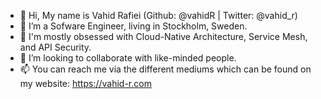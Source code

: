 - 👋 Hi, My name is Vahid Rafiei (Github: @vahidR | Twitter: @vahid_r)
- 👀 I’m a Sofware Engineer, living in Stockholm, Sweden.
- 🌱 I'm mostly obsessed with Cloud-Native Architecture, Service Mesh, and API Security.
- 💞️ I’m looking to collaborate with like-minded people.
- 📫 You can reach me via the different mediums which can be found on my website: https://vahid-r.com

<!---
vahidR/vahidR is a ✨ special ✨ repository because its `README.md` (this file) appears on your GitHub profile.
You can click the Preview link to take a look at your changes.
--->
